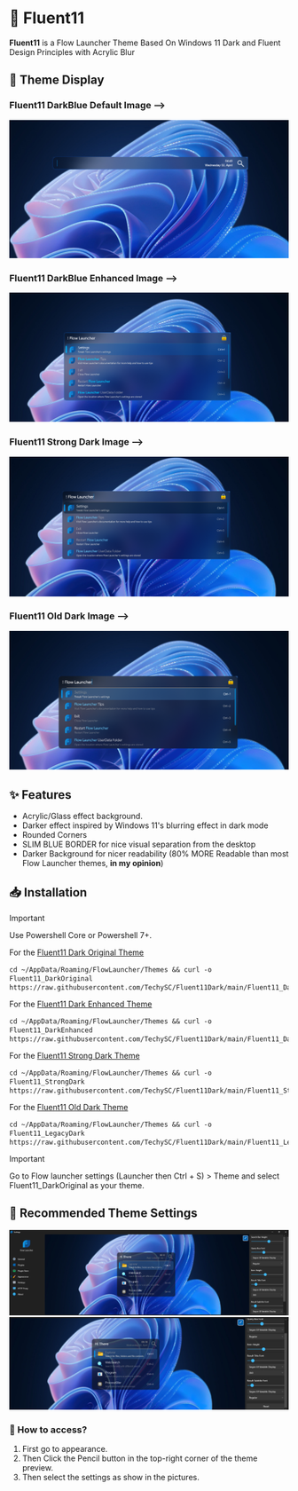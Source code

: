 # 🎨 Fluent11

**Fluent11** is a Flow Launcher Theme Based On Windows 11 Dark and Fluent Design Principles with Acrylic Blur

## 📸 Theme Display

### Fluent11 DarkBlue Default Image -->

![Fluent11 DarkBlue Default Image](<https://raw.githubusercontent.com/TechySC23/Fluent11Dark/main/screenshots/Fluent11_DarkBlueOriginal.png> )

### Fluent11 DarkBlue Enhanced Image -->

![Fluent11 DarkBlue Enhanced Image](<https://raw.githubusercontent.com/TechySC23/Fluent11Dark/main/screenshots/Fluent11_DarkBlueEnhanced.png> )

### Fluent11 Strong Dark Image -->

![Fluent11 Strong Dark Image](<https://raw.githubusercontent.com/TechySC23/Fluent11Dark/main/screenshots/Fluent11_StrongDark.png> )

### Fluent11 Old Dark Image -->

![Fluent11 Old Dark Image](<https://raw.githubusercontent.com/TechySC23/Fluent11Dark/main/screenshots/Fluent11_LegacyDark.png> )

## ✨ Features

- Acrylic/Glass effect background.
- Darker effect inspired by Windows 11's blurring effect in dark mode
- Rounded Corners
- SLIM BLUE BORDER for nice visual separation from the desktop
- Darker Background for nicer readability (80% MORE Readable than most Flow Launcher themes, **in my opinion**)

## 📥 Installation

> [!Important]
> Use Powershell Core or Powershell 7+.

For the [Fluent11 Dark Original Theme](https://raw.githubusercontent.com/TechySC23/Fluent11Dark/refs/heads/main/Fluent11_DarkBlueOriginal.xaml)

```Shell
cd ~/AppData/Roaming/FlowLauncher/Themes && curl -o Fluent11_DarkOriginal https://raw.githubusercontent.com/TechySC/Fluent11Dark/main/Fluent11_DarkOriginal.xaml
```

For the [Fluent11 Dark Enhanced Theme](https://raw.githubusercontent.com/TechySC23/Fluent11Dark/refs/heads/main/Fluent11_DarkBlueEnhanced.xaml)

```Shell
cd ~/AppData/Roaming/FlowLauncher/Themes && curl -o Fluent11_DarkEnhanced https://raw.githubusercontent.com/TechySC/Fluent11Dark/main/Fluent11_DarkEnhanced.xaml
```

For the [Fluent11 Strong Dark Theme](https://raw.githubusercontent.com/TechySC23/Fluent11Dark/refs/heads/main/Fluent11_StrongDark.xaml)

```Shell
cd ~/AppData/Roaming/FlowLauncher/Themes && curl -o Fluent11_StrongDark https://raw.githubusercontent.com/TechySC/Fluent11Dark/main/Fluent11_StrongDark.xaml
```

For the [Fluent11 Old Dark Theme](https://raw.githubusercontent.com/TechySC23/Fluent11Dark/refs/heads/main/Fluent11_LegacyDark.xaml)

```Shell
cd ~/AppData/Roaming/FlowLauncher/Themes && curl -o Fluent11_LegacyDark https://raw.githubusercontent.com/TechySC/Fluent11Dark/main/Fluent11_LegacyDark.xaml
```

> [!Important]
> Go to Flow launcher settings (Launcher then Ctrl + S) > Theme and select Fluent11_DarkOriginal as your theme.

## 🥰 Recommended Theme Settings

![Settings for Fonts](https://raw.githubusercontent.com/TechySC23/Fluent11Dark/refs/heads/main/screenshots/FontSettings.png)
![Settings 2](https://raw.githubusercontent.com/TechySC23/Fluent11Dark/refs/heads/main/screenshots/Settings2.png)

### 🤔 How to access?

1. First go to appearance.
2. Then Click the Pencil button in the top-right corner of the theme preview.
3. Then select the settings as show in the pictures.
